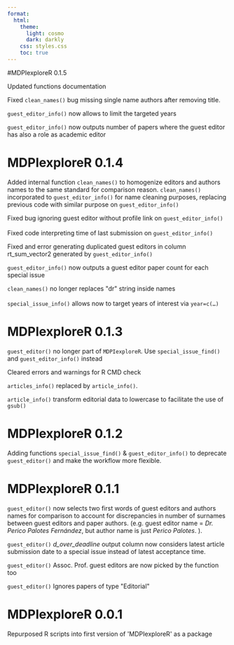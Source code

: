 ```yaml
---
format:
  html:
    theme: 
      light: cosmo
      dark: darkly
    css: styles.css
    toc: true
---
```

#MDPIexploreR 0.1.5 

Updated functions documentation

Fixed `clean_names()` bug missing single name authors after removing title. 

`guest_editor_info()` now allows to limit the targeted years

`guest_editor_info()` now outputs number of papers where the guest editor has also a role as academic editor

# MDPIexploreR 0.1.4 

Added internal function `clean_names()` to homogenize editors and authors names to the same standard for comparison reason. `clean_names()` incorporated to `guest_editor_info()` for name cleaning purposes, replacing previous code with similar purpose on `guest_editor_info()`

Fixed bug ignoring guest editor without profile link on `guest_editor_info()`\
\
Fixed code interpreting time of last submission on `guest_editor_info()`

Fixed and error generating duplicated guest editors in column rt_sum_vector2 generated by `guest_editor_info()`

`guest_editor_info()` now outputs a guest editor paper count for each special issue

`clean_names()` no longer replaces "dr" string inside names\
\
`special_issue_info()` allows now to target years of interest via `year=c(…)`

# MDPIexploreR 0.1.3 

`guest_editor()` no longer part of `MDPIexploreR`. Use `special_issue_find()` and `guest_editor_info()` instead

Cleared errors and warnings for R CMD check

`articles_info()` replaced by `article_info()`.

`article_info()` transform editorial data to lowercase to facilitate the use of `gsub()`

# MDPIexploreR 0.1.2

Adding functions `special_issue_find()` & `guest_editor_info()` to deprecate `guest_editor()` and make the workflow more flexible.

# MDPIexploreR 0.1.1 

`guest_editor()` now selects two first words of guest editors and authors names for comparison to account for discrepancies in number of surnames between guest editors and paper authors. (e.g. guest editor name = *Dr. Perico Palotes Fernández*, but author name is just *Perico Palotes*. ).

`guest_editor()` *d_over_deadline* output column now considers latest article submission date to a special issue instead of latest acceptance time.

`guest_editor()` Assoc. Prof. guest editors are now picked by the function too

`guest_editor()` Ignores papers of type "Editorial"

# MDPIexploreR 0.0.1

Repurposed R scripts into first version of 'MDPIexploreR' as a package